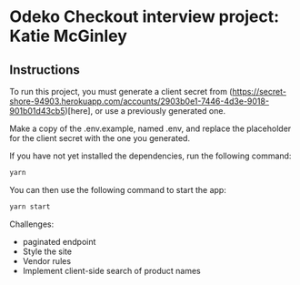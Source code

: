 # Odeko Checkout interview project: Katie McGinley

## Instructions
To run this project, you must generate a client secret from (https://secret-shore-94903.herokuapp.com/accounts/2903b0e1-7446-4d3e-9018-901b01d43cb5)[here], or use a previously generated one.

Make a copy of the .env.example, named .env, and replace the placeholder for the client secret with the one you generated.

If you have not yet installed the dependencies, run the following command:

```bash
yarn
```

You can then use the following command to start the app:

```bash
yarn start
```





Challenges:
- paginated endpoint
- Style the site
- Vendor rules
- Implement client-side search of product names




